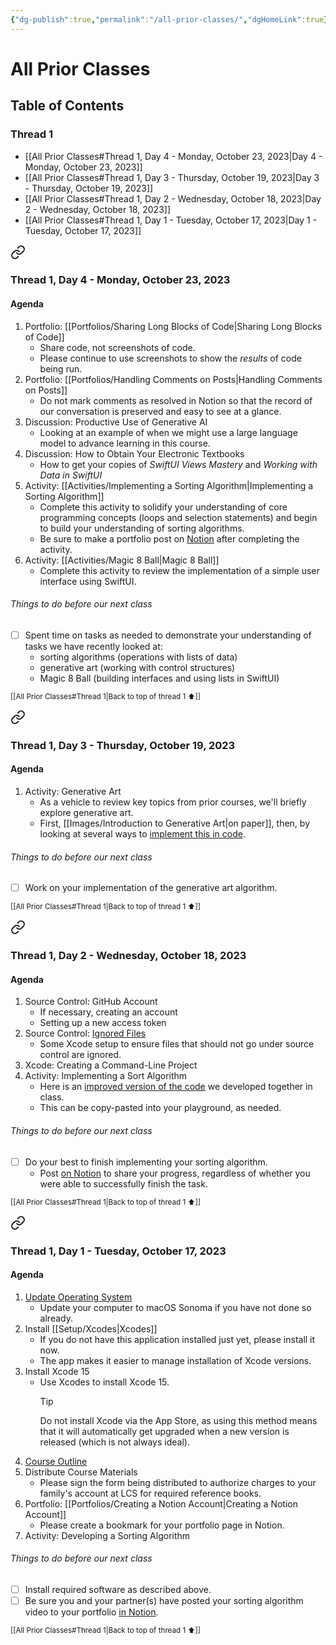 ```yaml
---
{"dg-publish":true,"permalink":"/all-prior-classes/","dgHomeLink":true}
---
```


# All Prior Classes

## Table of Contents

### Thread 1

- [[All Prior Classes#Thread 1, Day 4 - Monday, October 23, 2023\|Day 4 - Monday, October 23, 2023]]
- [[All Prior Classes#Thread 1, Day 3 - Thursday, October 19, 2023\|Day 3 - Thursday, October 19, 2023]]
- [[All Prior Classes#Thread 1, Day 2 - Wednesday, October 18, 2023\|Day 2 - Wednesday, October 18, 2023]]
- [[All Prior Classes#Thread 1, Day 1 - Tuesday, October 17, 2023\|Day 1 - Tuesday, October 17, 2023]]


<div class="transclusion internal-embed is-loaded"><a class="markdown-embed-link" href="/thread-1/day-4/" aria-label="Open link"><svg xmlns="http://www.w3.org/2000/svg" width="24" height="24" viewBox="0 0 24 24" fill="none" stroke="currentColor" stroke-width="2" stroke-linecap="round" stroke-linejoin="round" class="svg-icon lucide-link"><path d="M10 13a5 5 0 0 0 7.54.54l3-3a5 5 0 0 0-7.07-7.07l-1.72 1.71"></path><path d="M14 11a5 5 0 0 0-7.54-.54l-3 3a5 5 0 0 0 7.07 7.07l1.71-1.71"></path></svg></a><div class="markdown-embed">




### Thread 1, Day 4 - Monday, October 23, 2023
#### Agenda
1. Portfolio: [[Portfolios/Sharing Long Blocks of Code\|Sharing Long Blocks of Code]]
	- Share code, not screenshots of code.
	- Please continue to use screenshots to show the *results* of code being run.
1. Portfolio: [[Portfolios/Handling Comments on Posts\|Handling Comments on Posts]]
	- Do not mark comments as resolved in Notion so that the record of our conversation is preserved and easy to see at a glance.
1. Discussion: Productive Use of Generative AI
	- Looking at an example of when we might use a large language model to advance learning in this course.
1. Discussion: How to Obtain Your Electronic Textbooks
	- How to get your copies of *SwiftUI Views Mastery* and *Working with Data in SwiftUI*
2. Activity: [[Activities/Implementing a Sorting Algorithm\|Implementing a Sorting Algorithm]]
	- Complete this activity to solidify your understanding of core programming concepts (loops and selection statements) and begin to build your understanding of sorting algorithms.
	- Be sure to make a portfolio post on [Notion](https://notion.so) after completing the activity.
3. Activity: [[Activities/Magic 8 Ball\|Magic 8 Ball]] 
	-  Complete this activity to review the implementation of a simple user interface using SwiftUI.

###### Things to do before our next class
- [ ] Spent time on tasks as needed to demonstrate your understanding of tasks we have recently looked at:
	- sorting algorithms (operations with lists of data)
	- generative art (working with control structures)
	- Magic 8 Ball (building interfaces and using lists in SwiftUI)

</div></div>

<small>[[All Prior Classes#Thread 1\|Back to top of thread 1 ⬆]]</small>

<div class="transclusion internal-embed is-loaded"><a class="markdown-embed-link" href="/thread-1/day-3/" aria-label="Open link"><svg xmlns="http://www.w3.org/2000/svg" width="24" height="24" viewBox="0 0 24 24" fill="none" stroke="currentColor" stroke-width="2" stroke-linecap="round" stroke-linejoin="round" class="svg-icon lucide-link"><path d="M10 13a5 5 0 0 0 7.54.54l3-3a5 5 0 0 0-7.07-7.07l-1.72 1.71"></path><path d="M14 11a5 5 0 0 0-7.54-.54l-3 3a5 5 0 0 0 7.07 7.07l1.71-1.71"></path></svg></a><div class="markdown-embed">




### Thread 1, Day 3 - Thursday, October 19, 2023
#### Agenda
1. Activity: Generative Art
	- As a vehicle to review key topics from prior courses, we'll briefly explore generative art.
	- First, [[Images/Introduction to Generative Art\|on paper]], then, by looking at several ways to [implement this in code](https://russellgordon.ca/lcs/2023-24/ics4u/Animation.zip).

###### Things to do before our next class
- [ ] Work on your implementation of the generative art algorithm.

</div></div>

<small>[[All Prior Classes#Thread 1\|Back to top of thread 1 ⬆]]</small>

<div class="transclusion internal-embed is-loaded"><a class="markdown-embed-link" href="/thread-1/day-2/" aria-label="Open link"><svg xmlns="http://www.w3.org/2000/svg" width="24" height="24" viewBox="0 0 24 24" fill="none" stroke="currentColor" stroke-width="2" stroke-linecap="round" stroke-linejoin="round" class="svg-icon lucide-link"><path d="M10 13a5 5 0 0 0 7.54.54l3-3a5 5 0 0 0-7.07-7.07l-1.72 1.71"></path><path d="M14 11a5 5 0 0 0-7.54-.54l-3 3a5 5 0 0 0 7.07 7.07l1.71-1.71"></path></svg></a><div class="markdown-embed">




### Thread 1, Day 2 - Wednesday, October 18, 2023
#### Agenda
1. Source Control: GitHub Account
	- If necessary, creating an account
	- Setting up a new access token
1. Source Control: [Ignored Files](https://www.russellgordon.ca/gitignore-setup.txt)
	- Some Xcode setup to ensure files that should not go under source control are ignored.
1. Xcode: Creating a Command-Line Project
1. Activity: Implementing a Sort Algorithm 
	- Here is an [improved version of the code](https://gist.github.com/russellgordon/5f492f078dc3293f116b0ca5cfe103a4) we developed together in class.
	- This can be copy-pasted into your playground, as needed.

###### Things to do before our next class
- [ ] Do your best to finish implementing your sorting algorithm.
	- Post [on Notion](https://notion.so) to share your progress, regardless of whether you were able to successfully finish the task.

</div></div>

<small>[[All Prior Classes#Thread 1\|Back to top of thread 1 ⬆]]</small>

<div class="transclusion internal-embed is-loaded"><a class="markdown-embed-link" href="/thread-1/day-1/" aria-label="Open link"><svg xmlns="http://www.w3.org/2000/svg" width="24" height="24" viewBox="0 0 24 24" fill="none" stroke="currentColor" stroke-width="2" stroke-linecap="round" stroke-linejoin="round" class="svg-icon lucide-link"><path d="M10 13a5 5 0 0 0 7.54.54l3-3a5 5 0 0 0-7.07-7.07l-1.72 1.71"></path><path d="M14 11a5 5 0 0 0-7.54-.54l-3 3a5 5 0 0 0 7.07 7.07l1.71-1.71"></path></svg></a><div class="markdown-embed">




### Thread 1, Day 1 - Tuesday, October 17, 2023
#### Agenda
1. [Update Operating System](https://teaching.russellgordon.ca/software-setup/mac-os-sonoma/)
	- Update your computer to macOS Sonoma if you have not done so already.
2. Install [[Setup/Xcodes\|Xcodes]]
	- If you do not have this application installed just yet, please install it now.
	- The app makes it easier to manage installation of Xcode versions.
3. Install Xcode 15
	- Use Xcodes to install Xcode 15.
	  > [!TIP]
	  > Do not install Xcode via the App Store, as using this method means that it will automatically get upgraded when a new version is released (which is not always ideal).
4. [Course Outline](https://bit.ly/lcscs23-g12-sco)
5. Distribute Course Materials
	- Please sign the form being distributed to authorize charges to your family's account at LCS for required reference books.
6. Portfolio: [[Portfolios/Creating a Notion Account\|Creating a Notion Account]]
	- Please create a bookmark for your portfolio page in Notion.
7. Activity: Developing a Sorting Algorithm
###### Things to do before our next class
- [ ] Install required software as described above.
- [ ] Be sure you and your partner(s) have posted your sorting algorithm video to your portfolio [in Notion](https://notion.so).

</div></div>

<small>[[All Prior Classes#Thread 1\|Back to top of thread 1 ⬆]]</small>

